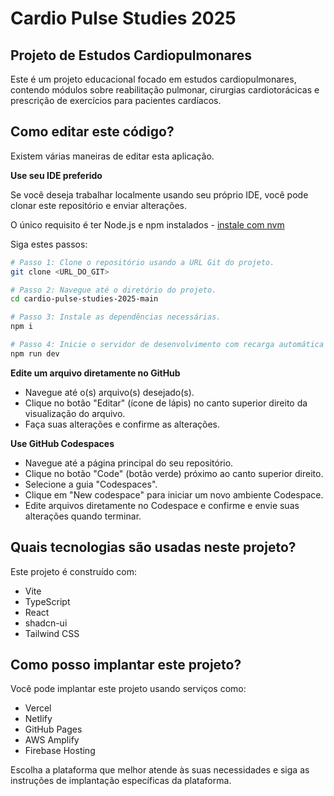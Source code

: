 # Cardio Pulse Studies 2025

## Projeto de Estudos Cardiopulmonares

Este é um projeto educacional focado em estudos cardiopulmonares, contendo módulos sobre reabilitação pulmonar, cirurgias cardiotorácicas e prescrição de exercícios para pacientes cardíacos.

## Como editar este código?

Existem várias maneiras de editar esta aplicação.

**Use seu IDE preferido**

Se você deseja trabalhar localmente usando seu próprio IDE, você pode clonar este repositório e enviar alterações.

O único requisito é ter Node.js e npm instalados - [instale com nvm](https://github.com/nvm-sh/nvm#installing-and-updating)

Siga estes passos:

```sh
# Passo 1: Clone o repositório usando a URL Git do projeto.
git clone <URL_DO_GIT>

# Passo 2: Navegue até o diretório do projeto.
cd cardio-pulse-studies-2025-main

# Passo 3: Instale as dependências necessárias.
npm i

# Passo 4: Inicie o servidor de desenvolvimento com recarga automática e visualização instantânea.
npm run dev
```

**Edite um arquivo diretamente no GitHub**

- Navegue até o(s) arquivo(s) desejado(s).
- Clique no botão "Editar" (ícone de lápis) no canto superior direito da visualização do arquivo.
- Faça suas alterações e confirme as alterações.

**Use GitHub Codespaces**

- Navegue até a página principal do seu repositório.
- Clique no botão "Code" (botão verde) próximo ao canto superior direito.
- Selecione a guia "Codespaces".
- Clique em "New codespace" para iniciar um novo ambiente Codespace.
- Edite arquivos diretamente no Codespace e confirme e envie suas alterações quando terminar.

## Quais tecnologias são usadas neste projeto?

Este projeto é construído com:

- Vite
- TypeScript
- React
- shadcn-ui
- Tailwind CSS

## Como posso implantar este projeto?

Você pode implantar este projeto usando serviços como:

- Vercel
- Netlify
- GitHub Pages
- AWS Amplify
- Firebase Hosting

Escolha a plataforma que melhor atende às suas necessidades e siga as instruções de implantação específicas da plataforma.
